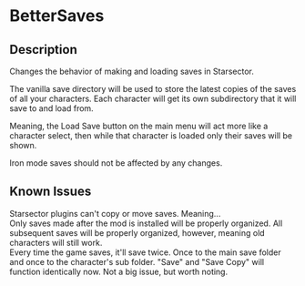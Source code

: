 # BetterSaves

## Description

Changes the behavior of making and loading saves in Starsector.  

The vanilla save directory will be used to store the latest copies of the saves of all your characters. Each character will get its own subdirectory that it will save to and load from.  

Meaning, the Load Save button on the main menu will act more like a character select, then while that character is loaded only their saves will be shown.  

Iron mode saves should not be affected by any changes.  

## Known Issues  

Starsector plugins can't copy or move saves. Meaning...  
Only saves made after the mod is installed will be properly organized. All subsequent saves will be properly organized, however, meaning old characters will still work.  
Every time the game saves, it'll save twice. Once to the main save folder and once to the character's sub folder.
"Save" and "Save Copy" will function identically now. Not a big issue, but worth noting.
